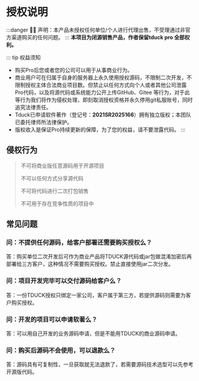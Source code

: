 # 授权说明
:::danger 💁‍♂️ 声明：本产品未授权任何单位/个人进行代理出售，不受理通过非官方渠道购买的任何问题。
:::
**本项目为闭源销售产品，作者保留tduck pro 全部权利。**


::: tip 权益须知
- 购买Pro后您或者您的公司可以用于从事商业行为。 
- 商业用户可在归属于自身的服务器上永久使用授权源码，不限制二次开发，不限制授权主体合法商业项目数。但禁止以任何方式向个人或者其他公司泄露Pro代码，以及将源代码或系统能力公开上传GitHub、Gitee 等行为，对于此等行为我们将作为侵权处理，即刻取消授权资格并永久停用git私服账号，同时追究法律责任。
- Tduck已申请软件著作（登记号：**2021SR2025166**）拥有独立版权；本团队已委托律师所法律保护。
- 版权收入是保证Pro持续更新的保障，为了您的权益，请不要泄露代码。
:::


## 侵权行为

>>>
> 不可将商业版任意源码用于开源项目
>
> 不可以任何方式分享源代码
>
> 不可将代码进行二次打包销售
>
> 不可用于存在竞争性质的项目中
>>>


## 常见问题

### 问：不提供任何源码，给客户部署还需要购买授权么？
答：购买单位二次开发后可作为商业产品将TDUCK源代码或jar包做混淆加密后再部署给三方客户，这种情况不需要购买授权。禁止直接使用jar二次分发。

### 问：项目开发完毕可以交付源码给客户么？
答：一份TDUCK授权只绑定一家公司，客户属于第三方，若提供源码则需要为客户购买授权。

### 问：开发的项目可以申请软著么？
答：可以用自己开发的业务源码申请，但是不能用TDUCK的商业源码申请。

### 问：购买后源码不会使用，可以退款么？
答：源码具有可复制性，一旦获取就无法退款了，若需要源码技术选型可以先参考开源版代码。


